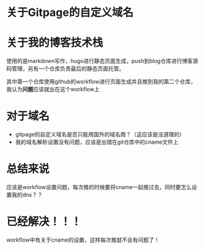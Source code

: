 # 关于Gitpage的自定义域名


# 关于我的博客技术栈

使用的是markdown写作，hugo进行静态页面生成，push到blog仓库进行博客源码管理，另有一个仓库负责最后的静态页面托管。

其中第一个仓库使用github的workflow进行页面生成并且推到我的第二个仓库，我认为**问题**应该就出在这个workflow上

# 对于域名
- gitpage的自定义域名是否只能用国外的域名商？（这应该是没道理的）
- 我的域名解析设置没有问题，应该是出错在git仓库中的cname文件上

# 总结来说
应该是workflow设置问题，每次推的时候要将cname一起推过去，同时要怎么设置我的dns？？

# 已经解决！！！

workflow中有关于cname的设置，这样每次推就不会有问题了！
